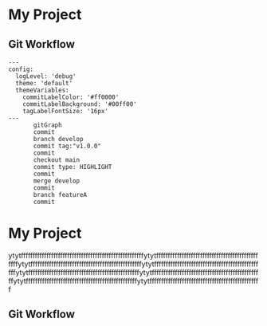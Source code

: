 # My Project

## Git Workflow
```mermaid
---
config:
  logLevel: 'debug'
  theme: 'default'
  themeVariables:
    commitLabelColor: '#ff0000'
    commitLabelBackground: '#00ff00'
    tagLabelFontSize: '16px'
---
       gitGraph
       commit
       branch develop
       commit tag:"v1.0.0"
       commit
       checkout main
       commit type: HIGHLIGHT
       commit
       merge develop
       commit
       branch featureA
       commit
```

# My Project
ytytfffffffffffffffffffffffffffffffffffffffffffffffffffffytytffffffffffffffffffffffffffffffffffffffffffffffffytytffffffffffffffffffffffffffffffffffffffffffffffffytytffffffffffffffffffffffffffffffffffffffffffffffffytytffffffffffffffffffffffffffffffffffffffffffffffffytytffffffffffffffffffffffffffffffffffffffffffffffffytytffffffffffffffffffffffffffffffffffffffffffffffffytytffffffffffffffffffffffffffffffffffffffffffffffff
## Git Workflow